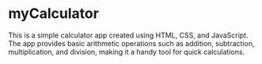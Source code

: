 # myCalculator
This is a simple calculator app created using HTML, CSS, and JavaScript. The app provides basic arithmetic operations such as addition, subtraction, multiplication, and division, making it a handy tool for quick calculations.
